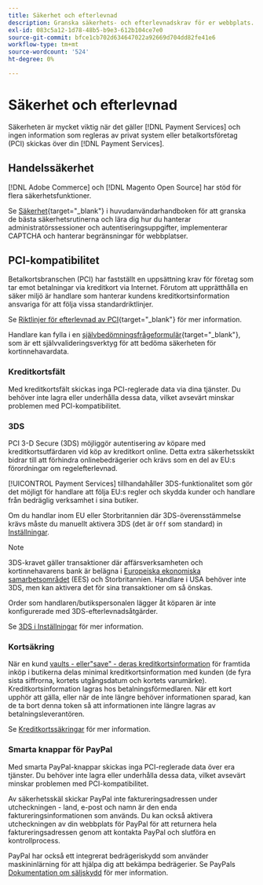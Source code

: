 ```yaml
---
title: Säkerhet och efterlevnad
description: Granska säkerhets- och efterlevnadskrav för er webbplats.
exl-id: 083c5a12-1d78-48b5-b9e3-612b104ce7e0
source-git-commit: bfce1cb702d634647022a92669d704dd82fe41e6
workflow-type: tm+mt
source-wordcount: '524'
ht-degree: 0%

---
```


# Säkerhet och efterlevnad

Säkerheten är mycket viktig när det gäller [!DNL Payment Services] och ingen information som regleras av privat system eller betalkortsföretag (PCI) skickas över din [!DNL Payment Services].

## Handelssäkerhet

[!DNL Adobe Commerce] och [!DNL Magento Open Source] har stöd för flera säkerhetsfunktioner.

Se [Säkerhet](https://docs.magento.com/user-guide/stores/security.html){target="_blank"} i huvudanvändarhandboken för att granska de bästa säkerhetsrutinerna och lära dig hur du hanterar administratörssessioner och autentiseringsuppgifter, implementerar CAPTCHA och hanterar begränsningar för webbplatser.

## PCI-kompatibilitet

Betalkortsbranschen (PCI) har fastställt en uppsättning krav för företag som tar emot betalningar via kreditkort via Internet. Förutom att upprätthålla en säker miljö är handlare som hanterar kundens kreditkortsinformation ansvariga för att följa vissa standardriktlinjer.

Se [Riktlinjer för efterlevnad av PCI](https://docs.magento.com/user-guide/stores/compliance-pci.html){target="_blank"} för mer information.

Handlare kan fylla i en [självbedömningsfrågeformulär](https://www.pcisecuritystandards.org/pci_security/completing_self_assessment){target="_blank"}, som är ett självvalideringsverktyg för att bedöma säkerheten för kortinnehavardata.

### Kreditkortsfält

Med kreditkortsfält skickas inga PCI-reglerade data via dina tjänster. Du behöver inte lagra eller underhålla dessa data, vilket avsevärt minskar problemen med PCI-kompatibilitet.

### 3DS

PCI 3-D Secure (3DS) möjliggör autentisering av köpare med kreditkortsutfärdaren vid köp av kreditkort online. Detta extra säkerhetsskikt bidrar till att förhindra onlinebedrägerier och krävs som en del av EU:s förordningar om regelefterlevnad.

[!UICONTROL Payment Services] tillhandahåller 3DS-funktionalitet som gör det möjligt för handlare att följa EU:s regler och skydda kunder och handlare från bedräglig verksamhet i sina butiker.

Om du handlar inom EU eller Storbritannien där 3DS-överensstämmelse krävs måste du manuellt aktivera 3DS (det är `Off` som standard) in [Inställningar](settings.md#credit-card-fields).

>[!NOTE]
>
>3DS-kravet gäller transaktioner där affärsverksamheten och kortinnehavarens bank är belägna i [Europeiska ekonomiska samarbetsområdet](https://www.efta.int/eea) (EES) och Storbritannien. Handlare i USA behöver inte 3DS, men kan aktivera det för sina transaktioner om så önskas.

Order som handlaren/butikspersonalen lägger åt köparen är inte konfigurerade med 3DS-efterlevnadsåtgärder.

Se [3DS i Inställningar](settings.md#3ds) för mer information.

### Kortsäkring

När en kund [vaults - eller&quot;save&quot; - deras kreditkortsinformation](vaulting.md) för framtida inköp i butikerna delas minimal kreditkortsinformation med kunden (de fyra sista siffrorna, kortets utgångsdatum och kortets varumärke). Kreditkortsinformation lagras hos betalningsförmedlaren. När ett kort upphör att gälla, eller när de inte längre behöver informationen sparad, kan de ta bort denna token så att informationen inte längre lagras av betalningsleverantören.

Se [Kreditkortssäkringar](vaulting.md) för mer information.

### Smarta knappar för PayPal

Med smarta PayPal-knappar skickas inga PCI-reglerade data över era tjänster. Du behöver inte lagra eller underhålla dessa data, vilket avsevärt minskar problemen med PCI-kompatibilitet.

Av säkerhetsskäl skickar PayPal inte faktureringsadressen under utcheckningen - land, e-post och namn är den enda faktureringsinformationen som används. Du kan också aktivera utcheckningen av din webbplats för PayPal för att returnera hela faktureringsadressen genom att kontakta PayPal och slutföra en kontrollprocess.

PayPal har också ett integrerat bedrägeriskydd som använder maskininlärning för att hjälpa dig att bekämpa bedrägerier. Se PayPals [Dokumentation om säljskydd](https://www.paypal.com/us/webapps/mpp/security/seller-protection) för mer information.
